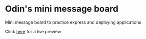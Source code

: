 # Odin's mini message board
Mini message board to practice express and deploying applications

Click [here](https://mini-message-board-odin-9857f9634fcb.herokuapp.com/) for a live preview
